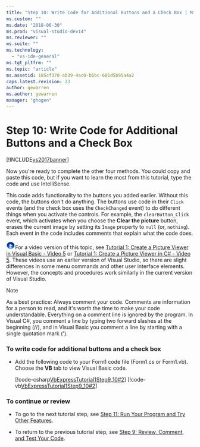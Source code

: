 ```yaml
---
title: "Step 10: Write Code for Additional Buttons and a Check Box | Microsoft Docs"
ms.custom: ""
ms.date: "2018-06-30"
ms.prod: "visual-studio-dev14"
ms.reviewer: ""
ms.suite: ""
ms.technology: 
  - "vs-ide-general"
ms.tgt_pltfrm: ""
ms.topic: "article"
ms.assetid: 185cf370-ab39-4ac0-b6bc-601d5b95a4a2
caps.latest.revision: 23
author: gewarren
ms.author: gewarren
manager: "ghogen"
---
```

# Step 10: Write Code for Additional Buttons and a Check Box
[!INCLUDE[vs2017banner](../includes/vs2017banner.md)]

Now you're ready to complete the other four methods. You could copy and paste this code, but if you want to learn the most from this tutorial, type the code and use IntelliSense.  
  
 This code adds functionality to the buttons you added earlier. Without this code, the buttons don't do anything. The buttons use code in their `Click` events (and the check box uses the `CheckChanged` event) to do different things when you activate the controls. For example, the `clearButton_Click` event, which activates when you choose the **Clear the picture** button, erases the current image by setting its `Image` property to `null` (or, `nothing`). Each event in the code includes comments that explain what the code does.  
  
 ![link to video](../data-tools/media/playvideo.gif "PlayVideo")For a video version of this topic, see [Tutorial 1: Create a Picture Viewer in Visual Basic - Video 5](http://go.microsoft.com/fwlink/?LinkId=205216) or [Tutorial 1: Create a Picture Viewer in C# - Video 5](http://go.microsoft.com/fwlink/?LinkId=205206). These videos use an earlier version of Visual Studio, so there are slight differences in some menu commands and other user interface elements. However, the concepts and procedures work similarly in the current version of Visual Studio.  
  
> [!NOTE]
>  As a best practice: Always comment your code. Comments are information for a person to read, and it's worth the time to make your code understandable. Everything on a comment line is ignored by the program. In Visual C#, you comment a line by typing two forward slashes at the beginning (//), and in Visual Basic you comment a line by starting with a single quotation mark (').  
  
### To write code for additional buttons and a check box  
  
-   Add the following code to your Form1 code file (Form1.cs or Form1.vb). Choose the **VB** tab to view Visual Basic code.  
  
     [!code-csharp[VbExpressTutorial1Step9_10#2](../snippets/csharp/VS_Snippets_VBCSharp/vbexpresstutorial1step9_10/cs/form1.cs#2)]
     [!code-vb[VbExpressTutorial1Step9_10#2](../snippets/visualbasic/VS_Snippets_VBCSharp/vbexpresstutorial1step9_10/vb/form1.vb#2)]  
  
### To continue or review  
  
-   To go to the next tutorial step, see [Step 11: Run Your Program and Try Other Features](../ide/step-11-run-your-program-and-try-other-features.md).  
  
-   To return to the previous tutorial step, see [Step 9: Review, Comment, and Test Your Code](../ide/step-9-review-comment-and-test-your-code.md).




